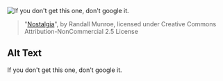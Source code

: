 ![If you don't get this one, don't google it.](https://imgs.xkcd.com/comics/nostalgia.png)
> "[Nostalgia](https://xkcd.com/318/)", by Randall Munroe, licensed under Creative Commons Attribution-NonCommercial 2.5 License

## Alt Text
If you don't get this one, don't google it.
